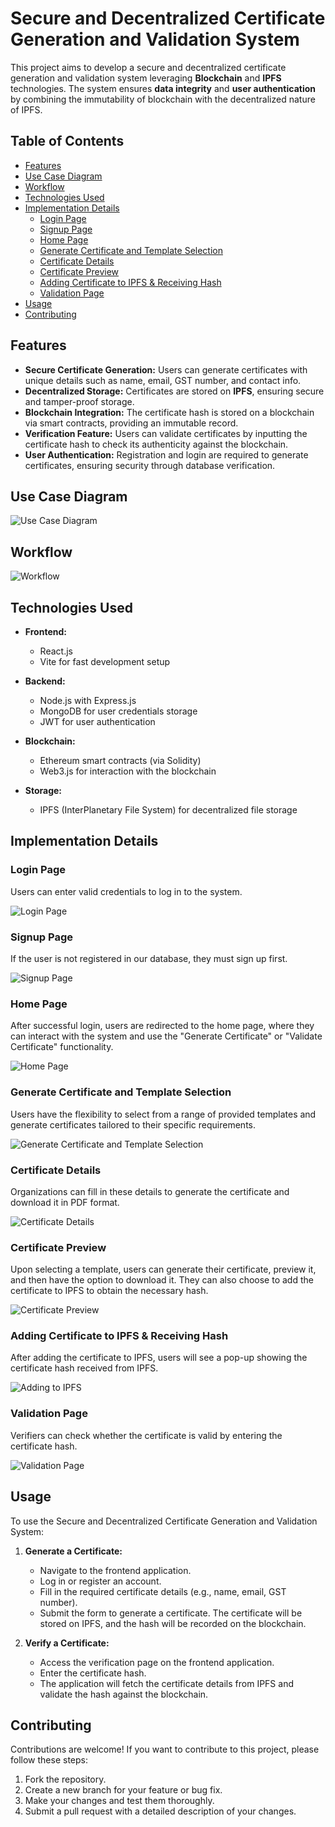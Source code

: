# Secure and Decentralized Certificate Generation and Validation System

This project aims to develop a secure and decentralized certificate generation and validation system leveraging **Blockchain** and **IPFS** technologies. The system ensures **data integrity** and **user authentication** by combining the immutability of blockchain with the decentralized nature of IPFS.

## Table of Contents
- [Features](#features)
- [Use Case Diagram](#use-case-diagram)
- [Workflow](#workflow)
- [Technologies Used](#technologies-used)
- [Implementation Details](#implementation-details)
  - [Login Page](#login-page)
  - [Signup Page](#signup-page)
  - [Home Page](#home-page)
  - [Generate Certificate and Template Selection](#generate-certificate-and-template-selection)
  - [Certificate Details](#certificate-details)
  - [Certificate Preview](#certificate-preview)
  - [Adding Certificate to IPFS & Receiving Hash](#adding-certificate-to-ipfs--receiving-hash)
  - [Validation Page](#validation-page)
- [Usage](#usage)
- [Contributing](#contributing)

## Features
- **Secure Certificate Generation:** Users can generate certificates with unique details such as name, email, GST number, and contact info.
- **Decentralized Storage:** Certificates are stored on **IPFS**, ensuring secure and tamper-proof storage.
- **Blockchain Integration:** The certificate hash is stored on a blockchain via smart contracts, providing an immutable record.
- **Verification Feature:** Users can validate certificates by inputting the certificate hash to check its authenticity against the blockchain.
- **User Authentication:** Registration and login are required to generate certificates, ensuring security through database verification.

## Use Case Diagram

![Use Case Diagram](https://github.com/Tusshar10/DigiCertify-Certificate-Generation-and-Verification/assets/115549132/b9cbbf69-d6bd-4db0-9703-43510d97351c)

## Workflow

![Workflow](https://github.com/user-attachments/assets/5a11f8dc-c928-49d5-9ada-66cd5dff0ecc)

## Technologies Used

- **Frontend:**
  - React.js
  - Vite for fast development setup

- **Backend:**
  - Node.js with Express.js
  - MongoDB for user credentials storage
  - JWT for user authentication

- **Blockchain:**
  - Ethereum smart contracts (via Solidity)
  - Web3.js for interaction with the blockchain

- **Storage:**
  - IPFS (InterPlanetary File System) for decentralized file storage

## Implementation Details

### Login Page

Users can enter valid credentials to log in to the system.

![Login Page](https://github.com/user-attachments/assets/949d06d3-7352-4780-875a-f09e36358282)

### Signup Page

If the user is not registered in our database, they must sign up first.

![Signup Page](https://github.com/user-attachments/assets/0ef89cfd-6515-40f3-bdff-1c9bf7e86f58)

### Home Page

After successful login, users are redirected to the home page, where they can interact with the system and use the "Generate Certificate" or "Validate Certificate" functionality.

![Home Page](https://github.com/user-attachments/assets/c6251abf-a42e-4c55-8ddf-9a289175dc0a)

### Generate Certificate and Template Selection

Users have the flexibility to select from a range of provided templates and generate certificates tailored to their specific requirements.

![Generate Certificate and Template Selection](https://github.com/user-attachments/assets/fe1ed75d-ab8d-40a5-8faa-0a38b4203793)

### Certificate Details

Organizations can fill in these details to generate the certificate and download it in PDF format.

![Certificate Details](https://github.com/user-attachments/assets/dbc83106-cbcc-4259-8782-333c1cec15d5)

### Certificate Preview

Upon selecting a template, users can generate their certificate, preview it, and then have the option to download it. They can also choose to add the certificate to IPFS to obtain the necessary hash.

![Certificate Preview](https://github.com/user-attachments/assets/d1d8cc47-6c95-4040-8398-0e043b9a81f4)

### Adding Certificate to IPFS & Receiving Hash

After adding the certificate to IPFS, users will see a pop-up showing the certificate hash received from IPFS.

![Adding to IPFS](https://github.com/user-attachments/assets/b5d1636d-7521-413e-9670-41b0fe910976)

### Validation Page

Verifiers can check whether the certificate is valid by entering the certificate hash.

![Validation Page](https://github.com/user-attachments/assets/0aea6f74-ad9d-48b2-9320-a207c7e66bc9)

## Usage

To use the Secure and Decentralized Certificate Generation and Validation System:

1. **Generate a Certificate:**
   - Navigate to the frontend application.
   - Log in or register an account.
   - Fill in the required certificate details (e.g., name, email, GST number).
   - Submit the form to generate a certificate. The certificate will be stored on IPFS, and the hash will be recorded on the blockchain.

2. **Verify a Certificate:**
   - Access the verification page on the frontend application.
   - Enter the certificate hash.
   - The application will fetch the certificate details from IPFS and validate the hash against the blockchain.

## Contributing

Contributions are welcome! If you want to contribute to this project, please follow these steps:

1. Fork the repository.
2. Create a new branch for your feature or bug fix.
3. Make your changes and test them thoroughly.
4. Submit a pull request with a detailed description of your changes.

